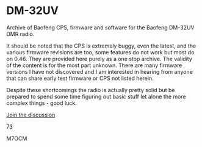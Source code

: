 # DM-32UV
Archive of Baofeng CPS, firmware and software for the Baofeng DM-32UV DMR radio.

It should be noted that the CPS is extremely buggy, even the latest, and the various firmware revisions are too, some features do not work but most do on 0.46. They are provided here purely as a one stop archive. The validity of the content is for the most part unknown. There are many firmware versions I have not discovered and I am interested in hearing from anyone that can share early test firmware or CPS not listed herein.

Despite these shortcomings the radio is actually pretty solid but be prepared to spend some time figuring out basic stuff let alone the more complex things - good luck.

[Join the discussion](https://github.com/M7OCM/DM-32UV/discussions)

73

M7OCM
